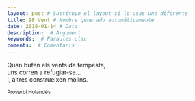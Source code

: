 ```yaml
---
layout: post # Sustituye el layout si lo usas uno diferente
title: 98 Vent # Nombre generado automáticamente
date: 2018-01-14 # Data
description:  # Argument
keywords:  # Paraules clau
coments:  # Comentaris
---
```


Quan bufen els vents de tempesta,<br />
uns corren a refugiar-se...<br />
i, altres construeixen molins.<br />

<small>Proverbi Holandés</small>
